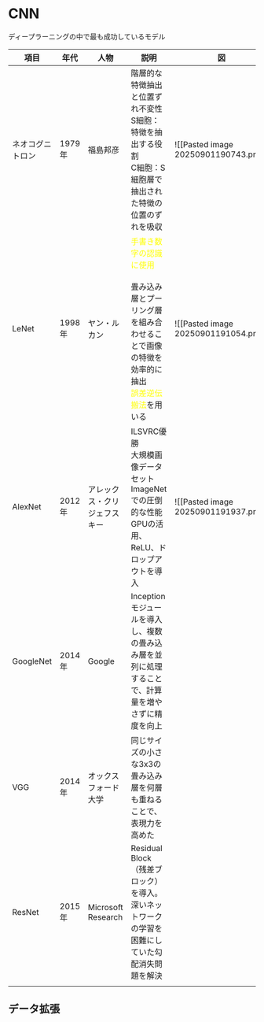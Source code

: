 # CNN
ディープラーニングの中で最も成功しているモデル

| 項目        | 年代    | 人物                 | 説明                                                                                                                            | 図                                    |
| --------- | ----- | ------------------ | ----------------------------------------------------------------------------------------------------------------------------- | ------------------------------------ |
| ネオコグニトロン  | 1979年 | 福島邦彦               | 階層的な特徴抽出と位置ずれ不変性<br>S細胞：特徴を抽出する役割<br>C細胞：S細胞層で抽出された特徴の位置のずれを吸収                                                                | ![[Pasted image 20250901190743.png]] |
| LeNet     | 1998年 | ヤン・ルカン             | <font color="#ffff00">手書き数字の認識に使用</font><br><br>畳み込み層とプーリング層を組み合わせることで画像の特徴を効率的に抽出<br><font color="#ffff00">誤差逆伝搬法</font>を用いる | ![[Pasted image 20250901191054.png]] |
| AlexNet   | 2012年 | アレックス・クリジェフスキー     | ILSVRC優勝<br>大規模画像データセットImageNetでの圧倒的な性能<br>GPUの活用、ReLU、ドロップアウトを導入                                                             | ![[Pasted image 20250901191937.png]] |
| GoogleNet | 2014年 | Google             | Inceptionモジュールを導入し、複数の畳み込み層を並列に処理することで、計算量を増やさずに精度を向上                                                                         |                                      |
| VGG       | 2014年 | オックスフォード大学         | 同じサイズの小さな3x3の畳み込み層を何層も重ねることで、表現力を高めた                                                                                          |                                      |
| ResNet    | 2015年 | Microsoft Research | Residual Block（残差ブロック）を導入。<br>深いネットワークの学習を困難にしていた勾配消失問題を解決                                                                    |                                      |
|           |       |                    |                                                                                                                               |                                      |

## データ拡張
